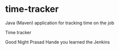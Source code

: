 # time-tracker
Java (Maven) application for tracking time on the job

Time tracker

Good Night Prasad Hande you learned the Jenkins
